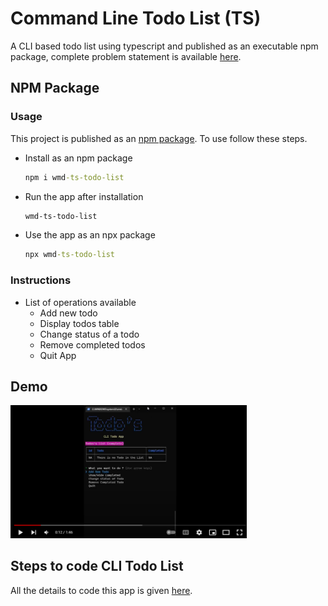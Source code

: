# Command Line Todo List (TS)

A CLI based todo list using typescript and published as an executable npm package, complete problem statement is available [here](https://github.com/panaverse/typescript-node-projects/tree/main/project03_todo_list).

## NPM Package

### Usage

This project is published as an [npm package](https://www.npmjs.com/package/wmd-ts-todo-list). To use follow these steps.

- Install as an npm package

  ```cmd
  npm i wmd-ts-todo-list
  ```

- Run the app after installation

  ```cmd
  wmd-ts-todo-list
  ```

- Use the app as an npx package

  ```cmd
  npx wmd-ts-todo-list
  ```

### Instructions

- List of operations available
  - Add new todo
  - Display todos table
  - Change status of a todo
  - Remove completed todos
  - Quit App

## Demo

[<img src="todo.PNG" width="75%">](https://youtu.be/2UL1xglz1t4 'CLI Todo List')

## Steps to code CLI Todo List

All the details to code this app is given [here](https://github.com/hassan-ak/wmd-ts-todo-list/tree/main/stepsToCode/Readme.md).
